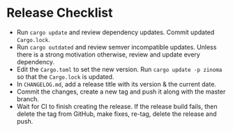 # Release Checklist

* Run `cargo update` and review dependency updates. Commit updated `Cargo.lock`.
* Run `cargo outdated` and review semver incompatible updates. Unless there is a strong motivation otherwise, review and update every dependency.
* Edit the `Cargo.toml` to set the new version. Run `cargo update -p zinoma` so that the `Cargo.lock` is updated.
* In `CHANGELOG.md`, add a release title with its version & the current date.
* Commit the changes, create a new tag and push it along with the master branch.
* Wait for CI to finish creating the release. If the release build fails, then delete the tag from GitHub, make fixes, re-tag, delete the release and push.
